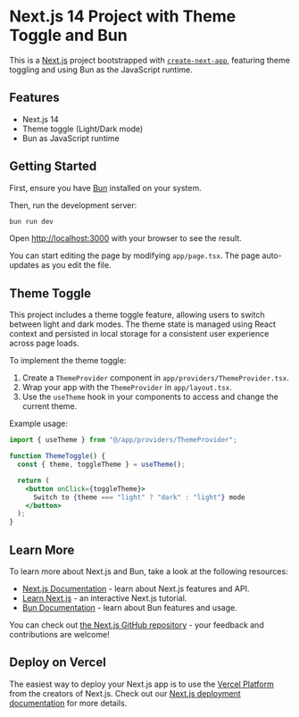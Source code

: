 # Next.js 14 Project with Theme Toggle and Bun

This is a [Next.js](https://nextjs.org) project bootstrapped with [`create-next-app`](https://nextjs.org/docs/app/api-reference/cli/create-next-app), featuring theme toggling and using Bun as the JavaScript runtime.

## Features

- Next.js 14
- Theme toggle (Light/Dark mode)
- Bun as JavaScript runtime

## Getting Started

First, ensure you have [Bun](https://bun.sh) installed on your system.

Then, run the development server:

```bash
bun run dev
```

Open [http://localhost:3000](http://localhost:3000) with your browser to see the result.

You can start editing the page by modifying `app/page.tsx`. The page auto-updates as you edit the file.

## Theme Toggle

This project includes a theme toggle feature, allowing users to switch between light and dark modes. The theme state is managed using React context and persisted in local storage for a consistent user experience across page loads.

To implement the theme toggle:

1. Create a `ThemeProvider` component in `app/providers/ThemeProvider.tsx`.
2. Wrap your app with the `ThemeProvider` in `app/layout.tsx`.
3. Use the `useTheme` hook in your components to access and change the current theme.

Example usage:

```jsx
import { useTheme } from "@/app/providers/ThemeProvider";

function ThemeToggle() {
  const { theme, toggleTheme } = useTheme();

  return (
    <button onClick={toggleTheme}>
      Switch to {theme === "light" ? "dark" : "light"} mode
    </button>
  );
}
```

## Learn More

To learn more about Next.js and Bun, take a look at the following resources:

- [Next.js Documentation](https://nextjs.org/docs) - learn about Next.js features and API.
- [Learn Next.js](https://nextjs.org/learn) - an interactive Next.js tutorial.
- [Bun Documentation](https://bun.sh/docs) - learn about Bun features and usage.

You can check out [the Next.js GitHub repository](https://github.com/vercel/next.js) - your feedback and contributions are welcome!
## Deploy on Vercel
The easiest way to deploy your Next.js app is to use the [Vercel Platform](https://vercel.com/new?utm_medium=default-template&filter=next.js&utm_source=create-next-app&utm_campaign=create-next-app-readme) from the creators of Next.js.
Check out our [Next.js deployment documentation](https://nextjs.org/docs/app/building-your-application/deploying) for more details.
